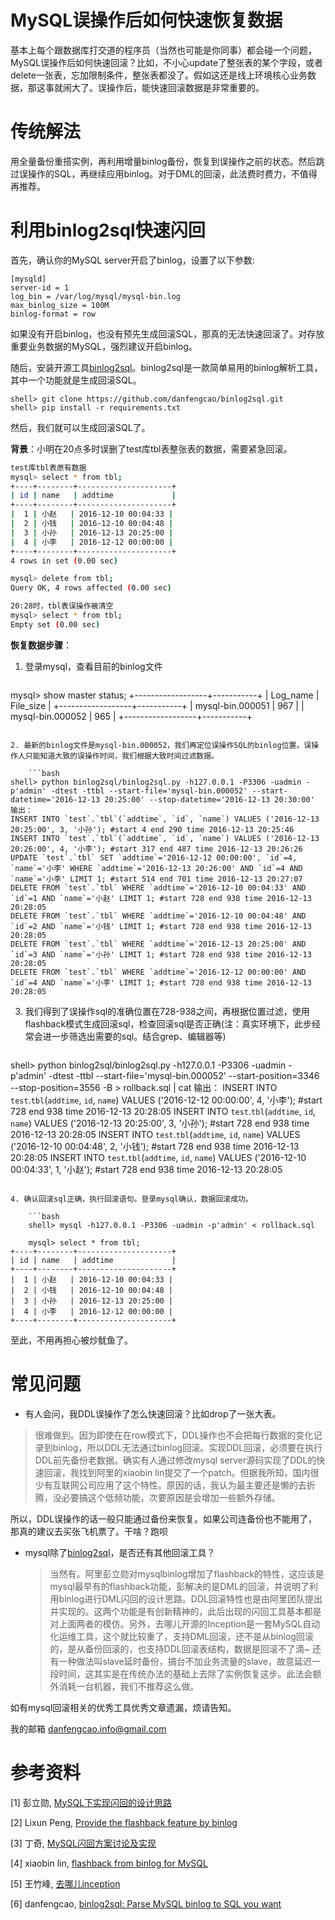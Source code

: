 MySQL误操作后如何快速恢复数据
========================

基本上每个跟数据库打交道的程序员（当然也可能是你同事）都会碰一个问题，MySQL误操作后如何快速回滚？比如，不小心update了整张表的某个字段，或者delete一张表，忘加限制条件，整张表都没了。假如这还是线上环境核心业务数据，那这事就闹大了。误操作后，能快速回滚数据是非常重要的。


传统解法
===
用全量备份重搭实例，再利用增量binlog备份，恢复到误操作之前的状态。然后跳过误操作的SQL，再继续应用binlog。对于DML的回滚，此法费时费力，不值得再推荐。

利用binlog2sql快速闪回
===
首先，确认你的MySQL server开启了binlog，设置了以下参数:

	[mysqld]
	server-id = 1
	log_bin = /var/log/mysql/mysql-bin.log
	max_binlog_size = 100M
	binlog-format = row
如果没有开启binlog，也没有预先生成回滚SQL，那真的无法快速回滚了。对存放重要业务数据的MySQL，强烈建议开启binlog。

随后，安装开源工具[binlog2sql](https://github.com/danfengcao/binlog2sql)。binlog2sql是一款简单易用的binlog解析工具，其中一个功能就是生成回滚SQL。

```
shell> git clone https://github.com/danfengcao/binlog2sql.git
shell> pip install -r requirements.txt
```

然后，我们就可以生成回滚SQL了。

**背景**：小明在20点多时误删了test库tbl表整张表的数据，需要紧急回滚。

```bash
test库tbl表原有数据
mysql> select * from tbl;
+----+--------+---------------------+
| id | name   | addtime             |
+----+--------+---------------------+
|  1 | 小赵   | 2016-12-10 00:04:33 |
|  2 | 小钱   | 2016-12-10 00:04:48 |
|  3 | 小孙   | 2016-12-13 20:25:00 |
|  4 | 小李   | 2016-12-12 00:00:00 |
+----+--------+---------------------+
4 rows in set (0.00 sec)

mysql> delete from tbl;
Query OK, 4 rows affected (0.00 sec)

20:28时，tbl表误操作被清空
mysql> select * from tbl;
Empty set (0.00 sec)
```

**恢复数据步骤**：

1. 登录mysql，查看目前的binlog文件

	```bash
mysql> show master status;
+------------------+-----------+
| Log_name         | File_size |
+------------------+-----------+
| mysql-bin.000051 |       967 |
| mysql-bin.000052 |       965 |
+------------------+-----------+
```

2. 最新的binlog文件是mysql-bin.000052，我们再定位误操作SQL的binlog位置。误操作人只能知道大致的误操作时间，我们根据大致时间过滤数据。

	```bash
shell> python binlog2sql/binlog2sql.py -h127.0.0.1 -P3306 -uadmin -p'admin' -dtest -ttbl --start-file='mysql-bin.000052' --start-datetime='2016-12-13 20:25:00' --stop-datetime='2016-12-13 20:30:00'
输出：
INSERT INTO `test`.`tbl`(`addtime`, `id`, `name`) VALUES ('2016-12-13 20:25:00', 3, '小孙'); #start 4 end 290 time 2016-12-13 20:25:46
INSERT INTO `test`.`tbl`(`addtime`, `id`, `name`) VALUES ('2016-12-13 20:26:00', 4, '小李'); #start 317 end 487 time 2016-12-13 20:26:26
UPDATE `test`.`tbl` SET `addtime`='2016-12-12 00:00:00', `id`=4, `name`='小李' WHERE `addtime`='2016-12-13 20:26:00' AND `id`=4 AND `name`='小李' LIMIT 1; #start 514 end 701 time 2016-12-13 20:27:07
DELETE FROM `test`.`tbl` WHERE `addtime`='2016-12-10 00:04:33' AND `id`=1 AND `name`='小赵' LIMIT 1; #start 728 end 938 time 2016-12-13 20:28:05
DELETE FROM `test`.`tbl` WHERE `addtime`='2016-12-10 00:04:48' AND `id`=2 AND `name`='小钱' LIMIT 1; #start 728 end 938 time 2016-12-13 20:28:05
DELETE FROM `test`.`tbl` WHERE `addtime`='2016-12-13 20:25:00' AND `id`=3 AND `name`='小孙' LIMIT 1; #start 728 end 938 time 2016-12-13 20:28:05
DELETE FROM `test`.`tbl` WHERE `addtime`='2016-12-12 00:00:00' AND `id`=4 AND `name`='小李' LIMIT 1; #start 728 end 938 time 2016-12-13 20:28:05
```
        
3. 我们得到了误操作sql的准确位置在728-938之间，再根据位置过滤，使用flashback模式生成回滚sql，检查回滚sql是否正确(注：真实环境下，此步经常会进一步筛选出需要的sql。结合grep、编辑器等)

	```bash
shell> python binlog2sql/binlog2sql.py -h127.0.0.1 -P3306 -uadmin -p'admin' -dtest -ttbl --start-file='mysql-bin.000052' --start-position=3346 --stop-position=3556 -B > rollback.sql | cat
输出：
INSERT INTO `test`.`tbl`(`addtime`, `id`, `name`) VALUES ('2016-12-12 00:00:00', 4, '小李'); #start 728 end 938 time 2016-12-13 20:28:05
INSERT INTO `test`.`tbl`(`addtime`, `id`, `name`) VALUES ('2016-12-13 20:25:00', 3, '小孙'); #start 728 end 938 time 2016-12-13 20:28:05
INSERT INTO `test`.`tbl`(`addtime`, `id`, `name`) VALUES ('2016-12-10 00:04:48', 2, '小钱'); #start 728 end 938 time 2016-12-13 20:28:05
INSERT INTO `test`.`tbl`(`addtime`, `id`, `name`) VALUES ('2016-12-10 00:04:33', 1, '小赵'); #start 728 end 938 time 2016-12-13 20:28:05
```
        
4. 确认回滚sql正确，执行回滚语句。登录mysql确认，数据回滚成功。

	```bash
	shell> mysql -h127.0.0.1 -P3306 -uadmin -p'admin' < rollback.sql

	mysql> select * from tbl;
+----+--------+---------------------+
| id | name   | addtime             |
+----+--------+---------------------+
|  1 | 小赵   | 2016-12-10 00:04:33 |
|  2 | 小钱   | 2016-12-10 00:04:48 |
|  3 | 小孙   | 2016-12-13 20:25:00 |
|  4 | 小李   | 2016-12-12 00:00:00 |
+----+--------+---------------------+
```

至此，不用再担心被炒鱿鱼了。

常见问题
===
* 有人会问，我DDL误操作了怎么快速回滚？比如drop了一张大表。

 > 很难做到。因为即使在在row模式下，DDL操作也不会把每行数据的变化记录到binlog，所以DDL无法通过binlog回滚。实现DDL回滚，必须要在执行DDL前先备份老数据。确实有人通过修改mysql server源码实现了DDL的快速回滚，我找到阿里的xiaobin lin提交了一个patch。但据我所知，国内很少有互联网公司应用了这个特性。原因的话，我认为最主要还是懒的去折腾，没必要搞这个低频功能，次要原因是会增加一些额外存储。
 > 
 所以，DDL误操作的话一般只能通过备份来恢复。如果公司连备份也不能用了，那真的建议去买张飞机票了。干啥？跑呗

* mysql除了[binlog2sql](https://github.com/danfengcao/binlog2sql)，是否还有其他回滚工具？

	>当然有。阿里彭立勋对mysqlbinlog增加了flashback的特性，这应该是mysql最早有的flashback功能，彭解决的是DML的回滚，并说明了利用binlog进行DML闪回的设计思路。DDL回滚特性也是由阿里团队提出并实现的。这两个功能是有创新精神的，此后出现的闪回工具基本都是对上面两者的模仿。另外，去哪儿开源的Inception是一套MySQL自动化运维工具，这个就比较重了，支持DML回滚，还不是从binlog回滚的，是从备份回滚的，也支持DDL回滚表结构，数据是回滚不了滴~ 还有一种做法叫slave延时备份，搞台不加业务流量的slave，故意延迟一段时间，这其实是在传统办法的基础上去除了实例恢复这步。此法会额外消耗一台机器，我们不推荐这么做。

如有mysql回滚相关的优秀工具优秀文章遗漏，烦请告知。

我的邮箱 danfengcao.info@gmail.com


参考资料
==============
[1] 彭立勋, [MySQL下实现闪回的设计思路](http://www.penglixun.com/tech/database/mysql_flashback_feature.html)

[2] Lixun Peng, [Provide the flashback feature by binlog](https://bugs.mysql.com/bug.php?id=65178)

[3] 丁奇, [MySQL闪回方案讨论及实现](http://dinglin.iteye.com/blog/1539167)

[4] xiaobin lin, [flashback from binlog for MySQL](https://bugs.mysql.com/bug.php?id=65861)

[5] 王竹峰, [去哪儿inception](https://github.com/mysql-inception/inception)

[6] danfengcao, [binlog2sql: Parse MySQL binlog to SQL you want](https://github.com/danfengcao/binlog2sql)

